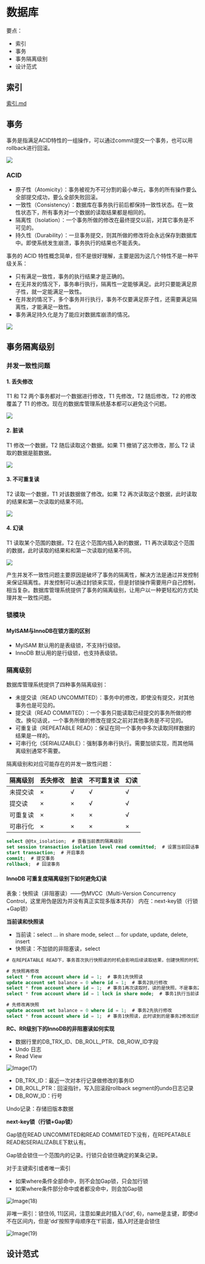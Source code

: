 # 数据库

要点：

- 索引
- 事务
- 事务隔离级别
- 设计范式

## 索引

[索引.md](索引.md)

## 事务

事务是指满足ACID特性的一组操作，可以通过commit提交一个事务，也可以用rollback进行回滚。

![](_v_images/20190723213721752_6636.png)

### ACID

- 原子性（Atomicity）：事务被视为不可分割的最小单元，事务的所有操作要么全部提交成功，要么全部失败回滚。
- 一致性（Consistency）：数据库在事务执行前后都保持一致性状态。在一致性状态下，所有事务对一个数据的读取结果都是相同的。
- 隔离性（Isolation）：一个事务所做的修改在最终提交以前，对其它事务是不可见的。
- 持久性（Durability）：一旦事务提交，则其所做的修改将会永远保存到数据库中。即使系统发生崩溃，事务执行的结果也不能丢失。

事务的 ACID 特性概念简单，但不是很好理解，主要是因为这几个特性不是一种平级关系：

- 只有满足一致性，事务的执行结果才是正确的。
- 在无并发的情况下，事务串行执行，隔离性一定能够满足。此时只要能满足原子性，就一定能满足一致性。
- 在并发的情况下，多个事务并行执行，事务不仅要满足原子性，还需要满足隔离性，才能满足一致性。
- 事务满足持久化是为了能应对数据库崩溃的情况。

![](_v_images/20190723213744648_21067.png)

## 事务隔离级别

### 并发一致性问题

#### 1. 丢失修改

T1 和 T2 两个事务都对一个数据进行修改，T1 先修改，T2 随后修改，T2 的修改覆盖了 T1 的修改。现在的数据库管理系统基本都可以避免这个问题。

![](_v_images/20190724085744394_16156.png)

#### 2. 脏读

T1 修改一个数据，T2 随后读取这个数据。如果 T1 撤销了这次修改，那么 T2 读取的数据是脏数据。

![](_v_images/20190724085821765_27029.png)


#### 3. 不可重复读

T2 读取一个数据，T1 对该数据做了修改。如果 T2 再次读取这个数据，此时读取的结果和第一次读取的结果不同。

![](_v_images/20190724085843587_27469.png)


#### 4. 幻读

T1 读取某个范围的数据，T2 在这个范围内插入新的数据，T1 再次读取这个范围的数据，此时读取的结果和和第一次读取的结果不同。

![](_v_images/20190724085905000_21995.png)

产生并发不一致性问题主要原因是破坏了事务的隔离性，解决方法是通过并发控制来保证隔离性。并发控制可以通过封锁来实现，但是封锁操作需要用户自己控制，相当复杂。数据库管理系统提供了事务的隔离级别，让用户以一种更轻松的方式处理并发一致性问题。

### 锁模块

#### MyISAM与InnoDB在锁方面的区别

- MyISAM 默认用的是表级锁，不支持行级锁。
- InnoDB 默认用的是行级锁，也支持表级锁。

### 隔离级别

数据库管理系统提供了四种事务隔离级别：

- 未提交读（READ UNCOMMITED）：事务中的修改，即使没有提交，对其他事务也是可见的。
- 提交读（READ COMMITED）：一个事务只能读取已经提交的事务所做的修改。换句话说，一个事务所做的修改在提交之前对其他事务是不可见的。
- 可重复读（REPEATABLE READ）：保证在同一个事务中多次读取同样数据的结果是一样的。
- 可串行化（SERIALIZABLE）：强制事务串行执行。需要加锁实现，而其他隔离级别通常不需要。

隔离级别和对应可能存在的并发一致性问题：

| 隔离级别 | 丢失修改 | 脏读 | 不可重复读 | 幻读 |
| -------- | ------- | ---- | --------- | --- |
| 未提交读 | ×       | √    | √         | √    |
| 提交读   | ×       | ×    | √         | √    |
| 可重复读 | ×       | ×    | ×         | √    |
| 可串行化 | ×       | ×    | ×         | ×    |

```sql
select @@tx_isolation;  # 查看当前表的隔离级别
set session transaction isolation level read committed;  # 设置当前回话事务隔离级别为read committed
start transaction;  # 开启事务
commit;  # 提交事务
rollback;  # 回滚事务
```

#### InnoDB 可重复度隔离级别下如何避免幻读

表象：快照读（非阻塞读）——伪MVCC（Multi-Version Concurrency Control，这里用伪是因为并没有真正实现多版本共存）
内在：next-key锁（行锁+Gap锁）

**当前读和快照读**

- 当前读：select ... in share mode, select ... for update, update, delete, insert
- 快照读：不加锁的非阻塞读，select

```sql
# 在REPEATABLE READ下，事务首次执行快照读的时机会影响后续读取结果，创建快照的时机决定了读取事务的版本，快照读还是有避免幻读的能力

# 先快照再修改
select * from account where id = 1;  # 事务1先快照读
update account set balance = 0 where id = 1;  # 事务2执行修改
select * from account where id = 1;  # 事务1再次读取时，读的是快照，不是事务2修改后的值
select * from account where id = 1 lock in share mode;  # 事务1执行当前读，则会读到事务2修改后的值

# 先修改再快照
update account set balance = 0 where id = 1;  # 事务2先执行修改
select * from account where id = 1;  # 事务1快照读，此时读到的是事务2修改后的值
```

**RC、RR级别下的InnoDB的非阻塞读如何实现**

- 数据行里的DB_TRX_ID、DB_ROLL_PTR、DB_ROW_ID字段
- Undo 日志
- Read View

![Image(17)](_v_images/20190724105145712_7460.png)

- DB_TRX_ID：最近一次对本行记录做修改的事务ID
- DB_ROLL_PTR：回滚指针，写入回滚段rollback segment的undo日志记录
- DB_ROW_ID：行号

Undo记录：存储旧版本数据

**next-key锁（行锁+Gap锁）**

Gap锁在READ UNCOMMITED和READ COMMITED下没有，在REPEATABLE READ和SERIALIZABLE下默认有。

Gap锁会锁住一个范围内的记录。行锁只会锁住确定的某条记录。

对于主键索引或者唯一索引

- 如果where条件全部命中，则不会加Gap锁，只会加行锁
- 如果where条件部分命中或者都没命中，则会加Gap锁

![Image(18)](_v_images/20190724105448867_27633.png)

非唯一索引：锁住(6, 11]区间，注意如果此时插入('dd', 6)，name是主键，即使id不在区间内，但是'dd'按照字母顺序在'f'前面，插入时还是会锁住

![Image(19)](_v_images/20190724105502160_234.png)

## 设计范式